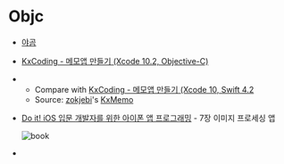 # Objc

- [야곰](https://blog.yagom.net/category/objective-c/)
- [KxCoding - 메모앱 만들기 (Xcode 10.2, Objective-C)](https://www.youtube.com/watch?v=tBQRHSh2lss&list=PLziSvys01Oel7e6W7t2dmLomK_g5F5Stg)

- - Compare with [KxCoding - 메모앱 만들기 (Xcode 10, Swift 4.2](https://www.youtube.com/watch?v=vHM_D8sbLEY)
  - Source: [zokjebi](https://github.com/zokjebi)'s [KxMemo](https://github.com/zokjebi/KxMemo)

- [Do it! iOS 입문 개발자를 위한 아이폰 앱 프로그래밍](https://www.aladin.co.kr/shop/wproduct.aspx?ItemId=75183346) - 7장 이미지 프로세싱 앱

  ![book](https://image.aladin.co.kr/product/4994/72/cover500/8997390481_1.jpg)

- 

